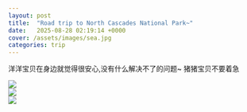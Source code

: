 ```yaml
---
layout: post
title:  "Road trip to North Cascades National Park~"
date:   2025-08-28 02:19:14 +0000
cover: /assets/images/sea.jpg
categories: trip
---
```


洋洋宝贝在身边就觉得很安心,没有什么解决不了的问题~ 猪猪宝贝不要着急  

![](/assets/images/wash_pass.jpg)  
![](/assets/images/ross_lake.jpg)  
![](/assets/images/diablo_lake.jpg)  
